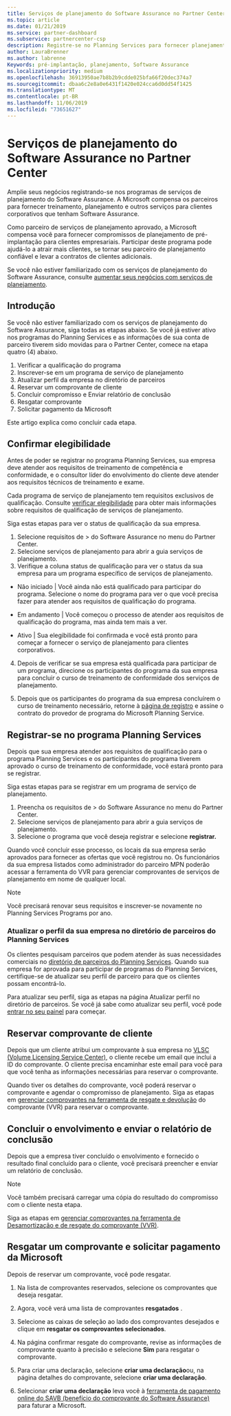 ```yaml
---
title: Serviços de planejamento do Software Assurance no Partner Center | Centro de parceiros
ms.topic: article
ms.date: 01/21/2019
ms.service: partner-dashboard
ms.subservice: partnercenter-csp
description: Registre-se no Planning Services para fornecer planejamento de pré-implantação para clientes corporativos
author: LauraBrenner
ms.author: labrenne
Keywords: pré-implantação, planejamento, Software Assurance
ms.localizationpriority: medium
ms.openlocfilehash: 36913950ae7b8b2b9cdde025bfa66f20dec374a7
ms.sourcegitcommit: dbaa6c2e8a0e6431f1420e024cca6d0dd54f1425
ms.translationtype: MT
ms.contentlocale: pt-BR
ms.lasthandoff: 11/06/2019
ms.locfileid: "73651627"
---
```

# <a name="software-assurance-planning-services-in-partner-center"></a>Serviços de planejamento do Software Assurance no Partner Center

Amplie seus negócios registrando-se nos programas de serviços de planejamento do Software Assurance. A Microsoft compensa os parceiros para fornecer treinamento, planejamento e outros serviços para clientes corporativos que tenham Software Assurance.

Como parceiro de serviços de planejamento aprovado, a Microsoft compensa você para fornecer compromissos de planejamento de pré-implantação para clientes empresariais. Participar deste programa pode ajudá-lo a atrair mais clientes, se tornar seu parceiro de planejamento confiável e levar a contratos de clientes adicionais.

Se você não estiver familiarizado com os serviços de planejamento do Software Assurance, consulte [aumentar seus negócios com serviços de planejamento](https://planningservices.partners.extranet.microsoft.com/en/Pages/default.aspx).


## <a name="get-started"></a>Introdução

Se você não estiver familiarizado com os serviços de planejamento do Software Assurance, siga todas as etapas abaixo. Se você já estiver ativo nos programas do Planning Services e as informações de sua conta de parceiro tiverem sido movidas para o Partner Center, comece na etapa quatro (4) abaixo. 

1. Verificar a qualificação do programa 
2. Inscrever-se em um programa de serviço de planejamento
3. Atualizar perfil da empresa no diretório de parceiros
4. Reservar um comprovante de cliente 
5. Concluir compromisso e Enviar relatório de conclusão
6. Resgatar comprovante 
7. Solicitar pagamento da Microsoft

Este artigo explica como concluir cada etapa.

## <a name="confirm-eligibility"></a>Confirmar elegibilidade

Antes de poder se registrar no programa Planning Services, sua empresa deve atender aos requisitos de treinamento de competência e conformidade, e o consultor líder do envolvimento do cliente deve atender aos requisitos técnicos de treinamento e exame. 

Cada programa de serviço de planejamento tem requisitos exclusivos de qualificação. Consulte [verificar elegibilidade](https://planningservices.partners.extranet.microsoft.com/en/Pages/partnereligibilityrequirements.aspx) para obter mais informações sobre requisitos de qualificação de serviços de planejamento.

Siga estas etapas para ver o status de qualificação da sua empresa.

1. Selecione requisitos de > do Software Assurance no menu do Partner Center. 
2. Selecione serviços de planejamento para abrir a guia serviços de planejamento.
3. Verifique a coluna status de qualificação para ver o status da sua empresa para um programa específico de serviços de planejamento. 

- Não iniciado | Você ainda não está qualificado para participar do programa. Selecione o nome do programa para ver o que você precisa fazer para atender aos requisitos de qualificação do programa.

- Em andamento | Você começou o processo de atender aos requisitos de qualificação do programa, mas ainda tem mais a ver.

- Ativo | Sua elegibilidade foi confirmada e você está pronto para começar a fornecer o serviço de planejamento para clientes corporativos. 

4. Depois de verificar se sua empresa está qualificada para participar de um programa, direcione os participantes do programa da sua empresa para concluir o curso de treinamento de conformidade dos serviços de planejamento. 

5. Depois que os participantes do programa da sua empresa concluírem o curso de treinamento necessário, retorne à [página de registro](https://planningservices.partners.extranet.microsoft.com/en/Pages/GetRegistered.aspx) e assine o contrato do provedor de programa do Microsoft Planning Service. 

## <a name="enroll-in-the-planning-services-program"></a>Registrar-se no programa Planning Services

Depois que sua empresa atender aos requisitos de qualificação para o programa Planning Services e os participantes do programa tiverem aprovado o curso de treinamento de conformidade, você estará pronto para se registrar. 

Siga estas etapas para se registrar em um programa de serviço de planejamento.

1. Preencha os requisitos de > do Software Assurance no menu do Partner Center. 
2. Selecione serviços de planejamento para abrir a guia serviços de planejamento.
3. Selecione o programa que você deseja registrar e selecione **registrar.**

Quando você concluir esse processo, os locais da sua empresa serão aprovados para fornecer as ofertas que você registrou no. Os funcionários da sua empresa listados como administrador do parceiro MPN poderão acessar a ferramenta do VVR para gerenciar comprovantes de serviços de planejamento em nome de qualquer local.
>[!Note]
> Você precisará renovar seus requisitos e inscrever-se novamente no Planning Services Programs por ano.

### <a name="update-your-companys-profile-in-the-planning-services-partner-directory"></a>Atualizar o perfil da sua empresa no diretório de parceiros do Planning Services 

Os clientes pesquisam parceiros que podem atender às suas necessidades comerciais no [diretório de parceiros do Planning Services](https://directory.partners.extranet.microsoft.com/psbproviders/). Quando sua empresa for aprovada para participar de programas do Planning Services, certifique-se de atualizar seu perfil de parceiro para que os clientes possam encontrá-lo. 

Para atualizar seu perfil, siga as etapas na página Atualizar perfil no diretório de parceiros. Se você já sabe como atualizar seu perfil, você pode [entrar no seu painel](https://planningservices.partners.extranet.microsoft.com/en/Pages/dashboard.aspx) para começar.  

## <a name="reserve-customer-voucher"></a>Reservar comprovante de cliente

Depois que um cliente atribui um comprovante à sua empresa no [VLSC (Volume Licensing Service Center)](https://www.microsoft.com/Licensing/servicecenter/default.aspx), o cliente recebe um email que inclui a ID do comprovante. O cliente precisa encaminhar este email para você para que você tenha as informações necessárias para reservar o comprovante. 

Quando tiver os detalhes do comprovante, você poderá reservar o comprovante e agendar o compromisso de planejamento. Siga as etapas em [gerenciar comprovantes na ferramenta de resgate e devolução](voucher-validation-tool.md) do comprovante (VVR) para reservar o comprovante.  

## <a name="complete-the-engagement-and-submit-completion-report"></a>Concluir o envolvimento e enviar o relatório de conclusão

Depois que a empresa tiver concluído o envolvimento e fornecido o resultado final concluído para o cliente, você precisará preencher e enviar um relatório de conclusão.

>[!NOTE]
> Você também precisará carregar uma cópia do resultado do compromisso com o cliente nesta etapa. 


Siga as etapas em [gerenciar comprovantes na ferramenta de Desamortização e de resgate do comprovante (VVR)](voucher-validation-tool.md).

## <a name="redeem-a-voucher-and-request-payment-from-microsoft"></a>Resgatar um comprovante e solicitar pagamento da Microsoft

Depois de reservar um comprovante, você pode resgatar. 

1. Na lista de comprovantes reservados, selecione os comprovantes que deseja resgatar. 
2. Agora, você verá uma lista de comprovantes **resgatados** .
3. Selecione as caixas de seleção ao lado dos comprovantes desejados e clique em **resgatar os comprovantes selecionados**.
4. Na página confirmar resgate do comprovante, revise as informações de comprovante quanto à precisão e selecione **Sim** para resgatar o comprovante.

5. Para criar uma declaração, selecione **criar uma declaração**ou, na página detalhes do comprovante, selecione **criar uma declaração**.

6. Selecionar **criar uma declaração** leva você à [ferramenta de pagamento online do SAVB (benefício do comprovante do Software Assurance)](https://planningservices.partners.extranet.microsoft.com/en/Pages/getpaid.aspx) para faturar a Microsoft.



